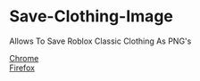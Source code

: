 # Save-Clothing-Image
Allows To Save Roblox Classic Clothing As PNG's

[Chrome](https://chromewebstore.google.com/detail/save-clothing-image/lpcdkgjkjlegakkidglkggkccpeibpfj)<br>
[Firefox](https://addons.mozilla.org/firefox/addon/save-clothing-image/)<br>
